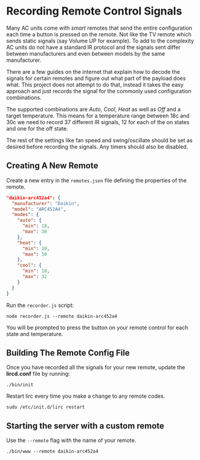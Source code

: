 # Recording Remote Control Signals

Many AC units come with *smart* remotes that send the entire configuration each time a button is pressed on the remote. Not like the TV remote which sends static signals (say Volume UP for example). To add to the complexity AC units do not have a standard IR protocol and the signals sent differ between manufacturers and even between models by the same manufacturer.

There are a few guides on the internet that explain how to decode the signals for certain remotes and figure out what part of the payload does what. This project does not attempt to do that, instead it takes the easy approach and just records the signal for the commonly used configuration combinations.

The supported combinations are *Auto*, *Cool*, *Heat* as well as *Off* and a target temperature. This means for a temperature range between 18c and 30c we need to record 37 different IR signals, 12 for each of the on states and one for the off state.

The rest of the settings like fan speed and swing/oscillate should be set as desired before recording the signals. Any timers should also be disabled.

## Creating A New Remote

Create a new entry in the ```remotes.json``` file defining the properties of the remote.

```json
"daikin-arc452a4": {
  "manufacturer": "Daikin",
  "model": "ARC452A4",
  "modes": {
    "auto": {
      "min": 18,
      "max": 30
    },
    "heat": {
      "min": 10,
      "max": 30
    },
    "cool": {
      "min": 18,
      "max": 32
    }
  }
}
```

Run the ```recorder.js``` script:

```
node recorder.js --remote daikin-arc452a4
```

You will be prompted to press the button on your remote control for each state and temperature.

## Building The Remote Config File

Once you have recorded all the signals for your new remote, update the **lircd.conf** file by running:

```
./bin/init
```

 Restart lirc every time you make a change to any remote codes.

 ```
 sudo /etc/init.d/lirc restart
 ```

## Starting the server with a custom remote

Use the ```--remote``` flag with the name of your remote.

```
./bin/www --remote daikin-arc452a4
```
